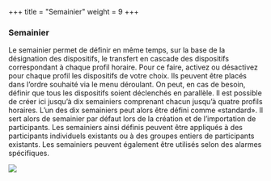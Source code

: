 +++
title = "Semainier"
weight = 9
+++

### Semainier

Le semainier permet de définir en même temps, sur la base de la
désignation des dispositifs, le transfert en cascade des dispositifs
correspondant à chaque profil horaire. Pour ce faire, activez ou
désactivez pour chaque profil les dispositifs de votre choix. Ils
peuvent être placés dans l’ordre souhaité via le menu déroulant. On
peut, en cas de besoin, définir que tous les dispositifs soient
déclenchés en parallèle. Il est possible de créer ici jusqu’à dix
semainiers comprenant chacun jusqu’à quatre profils horaires. L’un des
dix semainiers peut alors être défini comme «standard». Il sert alors de
semainier par défaut lors de la création et de l’importation de
participants. Les semainiers ainsi définis peuvent être appliqués à des
participants individuels existants ou à des groupes entiers de
participants existants. Les semainiers peuvent également être utilisés
selon des alarmes spécifiques.

![](/img/wochenplaner_fr.2347496bf0621f9599170e57b5d94154.png)


